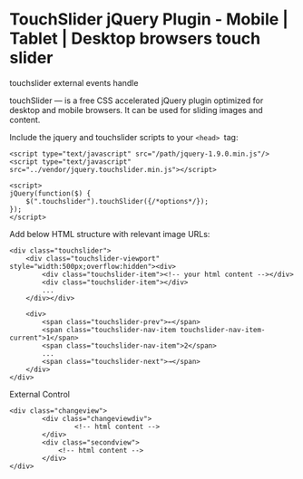 TouchSlider jQuery Plugin - Mobile | Tablet | Desktop browsers touch slider
==========


touchslider external events handle


touchSlider — is a free CSS accelerated jQuery plugin optimized for desktop and mobile browsers. It can be used for sliding images and content.

Include the jquery and touchslider scripts to your ```<head> ```tag:
```
<script type="text/javascript" src="/path/jquery-1.9.0.min.js"/>
<script type="text/javascript" src="../vendor/jquery.touchslider.min.js"></script>

<script>
jQuery(function($) {
    $(".touchslider").touchSlider({/*options*/});
});
</script>
```
Add below HTML structure with relevant image URLs:
```
<div class="touchslider">
    <div class="touchslider-viewport" style="width:500px;overflow:hidden"><div>
        <div class="touchslider-item"><!-- your html content --></div>
        <div class="touchslider-item"></div>
        ...
    </div></div>

    <div>
        <span class="touchslider-prev">←</span>
        <span class="touchslider-nav-item touchslider-nav-item-current">1</span>
        <span class="touchslider-nav-item">2</span>
        ...
        <span class="touchslider-next">→</span>
    </div>
</div>

```
External Control 
```
<div class="changeview">
		<div class="changeviewdiv">
				<!-- html content -->		
		</div>
		<div class="secondview">
		    <!-- html content -->	
		</div>
</div>
```

